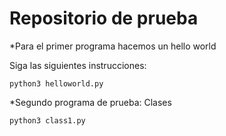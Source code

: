 # Repositorio de prueba
*Para el primer programa hacemos un hello world

Siga las siguientes instrucciones:
```
python3 helloworld.py
```
*Segundo programa de prueba: Clases
```
python3 class1.py
```
